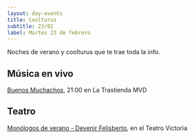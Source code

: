 ```yaml
---
layout: day-events
title: Coolturus
subtitle: 23/02
label: Martes 23 de febrero
---
```

Noches de verano y coolturus que te trae toda la info.

## Música en vivo

[Buenos Muchachos](https://www.latrastienda.com.uy/), 21:00 en La Trastienda MVD

## Teatro

[Monólogos de verano - Devenir Felisberto](https://instagram.com/teatrovictoriamontevideo?igshid=nihkflwgw4x4), en el Teatro Victoria
